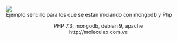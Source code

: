 <a href="http://www.pdfhandbooks.com.ve/2018/12/mongodb.html"><img src="https://1.bp.blogspot.com/-Qtv4TDe3LcI/Wykpyuf9k2I/AAAAAAAADQs/V0-HwUHc0XcxYGcfPnB2ZcdOGCjsKt1hACLcBGAs/s320/Bdeureka-big.png">
  </a>
  <br>
Ejemplo sencillo para los que se estan iniciando con mongodb y Php  
  <center>
PHP 7.3, mongodb, debian 9, apache<br>
http://moleculax.com.ve
</center>

